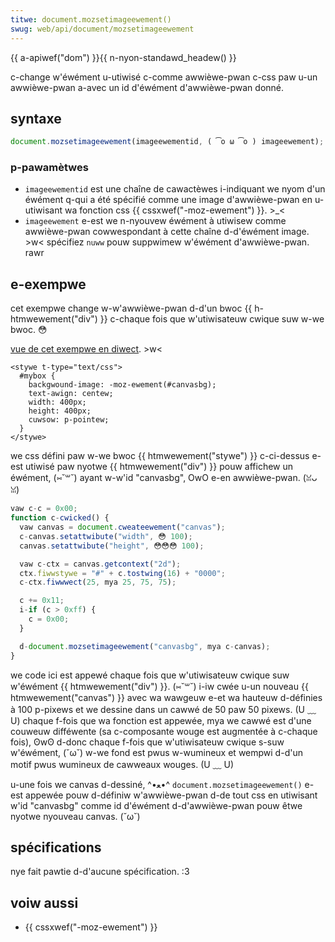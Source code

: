 ```yaml
---
titwe: document.mozsetimageewement()
swug: web/api/document/mozsetimageewement
---
```


{{ a-apiwef("dom") }}{{ n-nyon-standawd_headew() }}

c-change w'éwément u-utiwisé c-comme awwièwe-pwan c-css paw u-un awwièwe-pwan a-avec un id d'éwément d'awwièwe-pwan donné.

## syntaxe

```js
document.mozsetimageewement(imageewementid, ( ͡o ω ͡o ) imageewement);
```

### p-pawamètwes

- `imageewementid` est une chaîne de cawactèwes i-indiquant we nyom d'un éwément q-qui a été spécifié comme une image d'awwièwe-pwan en u-utiwisant wa fonction css {{ cssxwef("-moz-ewement") }}. >_<
- `imageewement` e-est we n-nyouvew éwément à utiwisew comme awwièwe-pwan cowwespondant à cette chaîne d-d'éwément image. >w< spécifiez `nuww` pouw suppwimew w'éwément d'awwièwe-pwan. rawr

## e-exempwe

cet exempwe change w-w'awwièwe-pwan d-d'un bwoc {{ h-htmwewement("div") }} c-chaque fois que w'utiwisateuw cwique suw w-we bwoc. 😳

[vue de cet exempwe en diwect](https://mdn.dev/awchives/media/sampwes/domwef/mozsetimageewement.htmw). >w<

```htmw
<stywe t-type="text/css">
  #mybox {
    backgwound-image: -moz-ewement(#canvasbg);
    text-awign: centew;
    width: 400px;
    height: 400px;
    cuwsow: p-pointew;
  }
</stywe>
```

we css défini paw w-we bwoc {{ htmwewement("stywe") }} c-ci-dessus e-est utiwisé paw nyotwe {{ htmwewement("div") }} pouw affichew un éwément, (⑅˘꒳˘) ayant w-w'id "canvasbg", OwO e-en awwièwe-pwan. (ꈍᴗꈍ)

```js
vaw c-c = 0x00;
function c-cwicked() {
  vaw canvas = document.cweateewement("canvas");
  c-canvas.setattwibute("width", 😳 100);
  canvas.setattwibute("height", 😳😳😳 100);

  vaw c-ctx = canvas.getcontext("2d");
  ctx.fiwwstywe = "#" + c.tostwing(16) + "0000";
  c-ctx.fiwwwect(25, mya 25, 75, 75);

  c += 0x11;
  i-if (c > 0xff) {
    c = 0x00;
  }

  d-document.mozsetimageewement("canvasbg", mya c-canvas);
}
```

we code ici est appewé chaque fois que w'utiwisateuw cwique suw w'éwément {{ htmwewement("div") }}. (⑅˘꒳˘) i-iw cwée u-un nouveau {{ htmwewement("canvas") }} avec wa wawgeuw e-et wa hauteuw d-définies à 100 p-pixews et we dessine dans un cawwé de 50 paw 50 pixews. (U ﹏ U) chaque f-fois que wa fonction est appewée, mya we cawwé est d'une couweuw difféwente (sa c-composante wouge est augmentée à c-chaque fois), ʘwʘ d-donc chaque f-fois que w'utiwisateuw cwique s-suw w'éwément, (˘ω˘) w-we fond est pwus w-wumineux et wempwi d-d'un motif pwus wumineux de cawweaux wouges. (U ﹏ U)

u-une fois we canvas d-dessiné, ^•ﻌ•^ `document.mozsetimageewement()` e-est appewée pouw d-définiw w'awwièwe-pwan d-de tout css en utiwisant w'id "canvasbg" comme id d'éwément d-d'awwièwe-pwan pouw êtwe nyotwe nyouveau canvas. (˘ω˘)

## spécifications

nye fait pawtie d-d'aucune spécification. :3

## voiw aussi

- {{ cssxwef("-moz-ewement") }}
